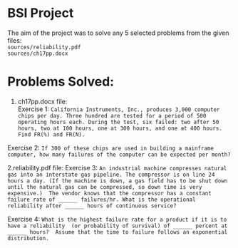 # BSI Project  
The aim of the project was to solve any 5 selected problems from the given files:  
``sources/reliability.pdf``  
``sources/ch17pp.docx``  
# Problems Solved:  
1. ch17pp.docx file:  
  Exercise 1:
  ``California Instruments, Inc., produces 3,000 computer chips per day.
  Three hundred are tested for a period of 500 operating hours each.
  During the test, six failed: two after 50 hours, two at 100 hours, one at 300 hours, and one at 400 hours.
  Find FR(%) and FR(N).``   

  Exercise 2:
  ``If 300 of these chips are used in building a mainframe computer, how many failures of the computer can be expected per month?``  

2.reliability.pdf file:
  Exercise 3:
  ``An industrial machine compresses natural gas into an interstate gas pipeline.
  The compressor is on line 24 hours a day. (If the machine is down, a gas field has to be shut down until the natural gas can be compressed, so down time is very expensive.) 
  The vendor knows that the compressor has a constant failure rate of ______ failures/hr.
  What is the operational reliability after ______ hours of continuous service?``  

  Exercise 4:
  ``What is the highest failure rate for a product if it is to have a reliability 
  (or probability of survival) of ______ percent at ______ hours?  Assume that the time to failure follows an exponential distribution.``  
